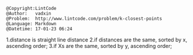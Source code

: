 ```
@Copyright:LintCode
@Author:   vadxin
@Problem:  http://www.lintcode.com/problem/k-closest-points
@Language: Markdown
@Datetime: 17-01-23 06:24
```

1.distance is straight line distance
2.if distances are the same, sorted by x, ascending order;
3.if Xs are the same, sorted by y, ascending order;